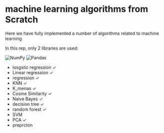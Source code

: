 # machine learning  algorithms from Scratch

Here we have fully implemented a number of algorithms related to machine learning

In this rep, only 2 libraries are used:

![NumPy](https://img.shields.io/badge/numpy-%23013243.svg?style=for-the-badge&logo=numpy&logoColor=white)
![Pandas](https://img.shields.io/badge/pandas-%23150458.svg?style=for-the-badge&logo=pandas&logoColor=white)

*  losgstic regression ✓
*  Linear regression ✓
*  regression ✓
*  KNN ✓
*  K_menas ✓
*  Cosine Similarity ✓
*  Naive Bayes ✓
*  decision tree ✓
*  random forest ✓
*  SVM 
*  PCA ✓
*  preprcton
  

